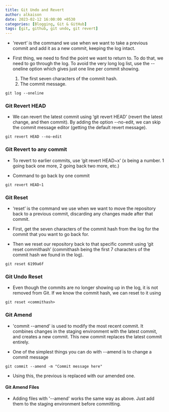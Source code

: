 ```yaml
---
title: Git Undo and Revert 
author: alkaison
date: 2023-02-12 16:00:00 +0530
categories: [Blogging, Git & GitHub]
tags: [git, github, git undo, git revert]
---
```


- 'revert’ is the command we use when we want to take a previous commit and add it as a new commit, keeping the log intact. 

- First thing, we need to find the point we want to return to. To do that, we need to go through the log. To avoid the very long log list, use the --oneline option which gives just one line per commit showing. 

  1. The first seven characters of the commit hash. 
  2. The commit message. 

```terminal
git log --oneline
```

### Git Revert HEAD 

- We can revert the latest commit using ‘git revert HEAD’ (revert the latest change, and then commit). By adding the option --no-edit, we can skip the commit message editor (getting the default revert message).

```terminal
git revert HEAD --no-edit
```

### Git Revert to any commit 

- To revert to earlier commits, use ‘git revert HEAD~x’ (x being a number. 1 going back one more, 2 going back two more, etc.) 

- Command to go back by one commit 

```terminal
git revert HEAD~1
```

### Git Reset 

- ‘reset’ is the command we use when we want to move the repository back to a previous commit, discarding any changes made after that commit.

- First, get the seven characters of the commit hash from the log for the commit that you want to go back for.

- Then we reset our repository back to that specific commit using ‘git reset commithash’ (commithash being the first 7 characters of the commit hash we found in the log).

```terminal
git reset 6199a6f
```

### Git Undo Reset 

- Even though the commits are no longer showing up in the log, it is not removed from Git. If we know the commit hash, we can reset to it using

```terminal
git reset <commithash>
```

### Git Amend 

- 'commit --amend' is used to modify the most recent commit. It combines changes in the staging environment with the latest commit, and creates a new commit. This new commit replaces the latest commit entirely.

- One of the simplest things you can do with --amend is to change a commit message 

```terminal
git commit --amend -m "Commit message here"
```

- Using this, the previous is replaced with our amended one.

#### Git Amend Files 

- Adding files with '--amend' works the same way as above. Just add them to the staging environment before committing. 